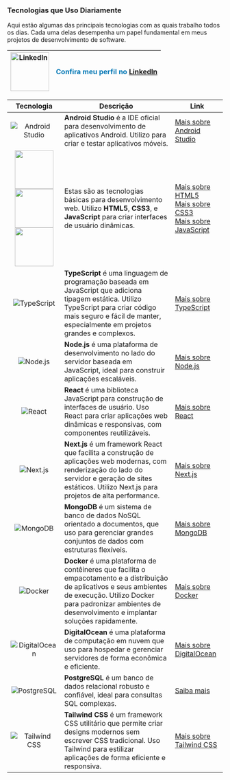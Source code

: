 ### Tecnologias que Uso Diariamente

Aqui estão algumas das principais tecnologias com as quais trabalho todos os dias. Cada uma delas desempenha um papel fundamental em meus projetos de desenvolvimento de software.

| <a href="https://www.linkedin.com/in/maicon-silveira-18240132a" target="_blank"><img src="https://cdn.jsdelivr.net/gh/devicons/devicon@latest/icons/linkedin/linkedin-original-wordmark.svg" width="90px" alt="LinkedIn" /></a> | <span style="font-size: 16px; color: #0077B5;">Confira meu perfil no [LinkedIn](https://www.linkedin.com/in/maicon-silveira-18240132a)</span> |
|:--------------------------------------------------:|:-------------------------------------------------------------------------------------:|

| Tecnologia | Descrição | Link |
|:----------:|-----------|------|
| ![Android Studio](https://cdn.jsdelivr.net/gh/devicons/devicon@latest/icons/androidstudio/androidstudio-original.svg) | **Android Studio** é a IDE oficial para desenvolvimento de aplicativos Android. Utilizo para criar e testar aplicativos móveis. | [Mais sobre Android Studio](https://developer.android.com/studio) |
| <img src="https://cdn.jsdelivr.net/gh/devicons/devicon@latest/icons/html5/html5-plain-wordmark.svg" width="90px" /> <img src="https://cdn.jsdelivr.net/gh/devicons/devicon@latest/icons/css3/css3-plain-wordmark.svg" width="90px" /> <img src="https://cdn.jsdelivr.net/gh/devicons/devicon@latest/icons/javascript/javascript-plain.svg" width="90px" /> | Estas são as tecnologias básicas para desenvolvimento web. Utilizo **HTML5**, **CSS3**, e **JavaScript** para criar interfaces de usuário dinâmicas. | [Mais sobre HTML5](https://developer.mozilla.org/en-US/docs/Web/Guide/HTML/HTML5)<br>[Mais sobre CSS3](https://developer.mozilla.org/en-US/docs/Web/CSS/CSS3)<br>[Mais sobre JavaScript](https://developer.mozilla.org/en-US/docs/Web/JavaScript) |
| ![TypeScript](https://cdn.jsdelivr.net/gh/devicons/devicon@latest/icons/typescript/typescript-original.svg) | **TypeScript** é uma linguagem de programação baseada em JavaScript que adiciona tipagem estática. Utilizo TypeScript para criar código mais seguro e fácil de manter, especialmente em projetos grandes e complexos. | [Mais sobre TypeScript](https://www.typescriptlang.org) |
| ![Node.js](https://cdn.jsdelivr.net/gh/devicons/devicon@latest/icons/nodejs/nodejs-plain-wordmark.svg) | **Node.js** é uma plataforma de desenvolvimento no lado do servidor baseada em JavaScript, ideal para construir aplicações escaláveis. | [Mais sobre Node.js](https://nodejs.org/en/about/) |
| ![React](https://cdn.jsdelivr.net/gh/devicons/devicon@latest/icons/react/react-original-wordmark.svg) | **React** é uma biblioteca JavaScript para construção de interfaces de usuário. Uso React para criar aplicações web dinâmicas e responsivas, com componentes reutilizáveis. | [Mais sobre React](https://reactjs.org) |
| ![Next.js](https://cdn.jsdelivr.net/gh/devicons/devicon/icons/nextjs/nextjs-original-wordmark.svg) | **Next.js** é um framework React que facilita a construção de aplicações web modernas, com renderização do lado do servidor e geração de sites estáticos. Utilizo Next.js para projetos de alta performance. | [Mais sobre Next.js](https://nextjs.org) |
| ![MongoDB](https://cdn.jsdelivr.net/gh/devicons/devicon@latest/icons/mongodb/mongodb-original-wordmark.svg) | **MongoDB** é um sistema de banco de dados NoSQL orientado a documentos, que uso para gerenciar grandes conjuntos de dados com estruturas flexíveis. | [Mais sobre MongoDB](https://www.mongodb.com) |
| ![Docker](https://cdn.jsdelivr.net/gh/devicons/devicon@latest/icons/docker/docker-plain-wordmark.svg) | **Docker** é uma plataforma de contêineres que facilita o empacotamento e a distribuição de aplicativos e seus ambientes de execução. Utilizo Docker para padronizar ambientes de desenvolvimento e implantar soluções rapidamente. | [Mais sobre Docker](https://www.docker.com) |
| ![DigitalOcean](https://cdn.jsdelivr.net/gh/devicons/devicon@latest/icons/digitalocean/digitalocean-original-wordmark.svg) | **DigitalOcean** é uma plataforma de computação em nuvem que uso para hospedar e gerenciar servidores de forma econômica e eficiente. | [Mais sobre DigitalOcean](https://www.digitalocean.com/) |
| ![PostgreSQL](https://cdn.jsdelivr.net/gh/devicons/devicon@latest/icons/postgresql/postgresql-original-wordmark.svg) | **PostgreSQL** é um banco de dados relacional robusto e confiável, ideal para consultas SQL complexas. | [Saiba mais](https://www.postgresql.org) |
| ![Tailwind CSS](https://cdn.jsdelivr.net/gh/devicons/devicon@latest/icons/tailwindcss/tailwindcss-plain-wordmark.svg) | **Tailwind CSS** é um framework CSS utilitário que permite criar designs modernos sem escrever CSS tradicional. Uso Tailwind para estilizar aplicações de forma eficiente e responsiva. | [Mais sobre Tailwind CSS](https://tailwindcss.com) |
